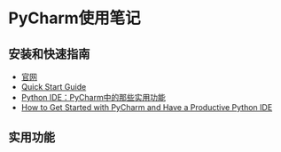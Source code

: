 # PyCharm使用笔记

## 安装和快速指南
* [官网][10]
* [Quick Start Guide][14]
* [Python IDE：PyCharm中的那些实用功能][15]
* [How to Get Started with PyCharm and Have a Productive Python IDE][16]

## 实用功能

[10]:http://www.jetbrains.com/pycharm/archive/2013/05/06/3062279.html
[14]:http://app.yinxiang.com/l/ABoMNPbcxudEPbh2vZg8acjkwnW4ADgqPNw/
[15]:http://app.yinxiang.com/l/ABoAmkoKfhdNT4ce2r_2clIKIUZNomDwGnY/
[16]:http://app.yinxiang.com/l/ABqNqc2sC4xJs57hgsWPzg7wYQlYkRNRiAI/